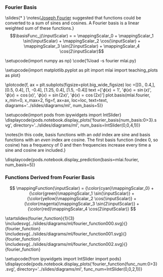 ### Fourier Basis

\slides{* }
\notes{[Joseph Fourier](https://en.wikipedia.org/wiki/Joseph_Fourier) suggested that functions could be converted to a sum of sines and cosines. A Fourier basis is a linear weighted sum of these functions.}
  $$\basisFunc_j(\inputScalar) = = \mappingScalar_0  + \mappingScalar_1 \sin(\inputScalar) + \mappingScalar_2 \cos(\inputScalar) + \mappingScalar_3 \sin(2\inputScalar) + \mappingScalar_4 \cos(2\inputScalar)$$


\setupcode{import numpy as np}
\code{%load -s fourier mlai.py}


\setupcode{import matplotlib.pyplot as plt
import mlai
import teaching_plots as plot}

\plotcode{f, ax = plt.subplots(figsize=plot.big_wide_figsize)
loc =[[0., 0.4,],
      [0.5, 0.4],
      [1, -0.4],
      [1.25, 0.4],
      [1.5, -0.4]]
text =['$\phi(x) = 1$',
       '$\phi(x) = \sin(x)$',
       '$\phi(x) = \cos(x)$',
       '$\phi(x) = \sin(2x)$',
       '$\phi(x) = \cos(2x)$']
plot.basis(mlai.fourier, x_min=0, x_max=2, 
           fig=f, ax=ax, loc=loc, text=text,
           diagrams='../slides/diagrams/ml',
           num_basis=5)}

\setupcode{import pods
from ipywidgets import IntSlider}
\displaycode{pods.notebook.display_plots('fourier_basis{num_basis:0>3}.svg', 
                            directory='../slides/diagrams/ml', 
							num_basis=IntSlider(0,0,4,1))}

\notes{In this code, basis functions with an *odd* index are sine and basis functions with an *even* index are cosine. The first basis function (index 0, so cosine) has a frequency of 0 and then frequencies increase every time a sine and cosine are included.}

\displaycode{pods.notebook.display_prediction(basis=mlai.fourier, num_basis=5)}

### Functions Derived from Fourier Basis

$$
\mappingFunction(\inputScalar) = {\color{cyan}\mappingScalar_0}  + {\color{green}\mappingScalar_1 \sin(\inputScalar)} + {\color{yellow}\mappingScalar_2 \cos(\inputScalar)} + {\color{magenta}\mappingScalar_3 \sin(2\inputScalar)} + {\color{red}\mappingScalar_4 \cos(2\inputScalar)}
$$

\startslides{fourier_function}{1}{3}
\includesvg{../slides/diagrams/ml/fourier_function000.svg}{}{fourier_function}
\includesvg{../slides/diagrams/ml/fourier_function001.svg}{}{fourier_function}
\includesvg{../slides/diagrams/ml/fourier_function002.svg}{}{fourier_function}

\setupcode{from ipywidgets import IntSlider
import pods}
\displaycode{pods.notebook.display_plots('fourier_function{func_num:0>3}.svg', directory='../slides/diagrams/ml', func_num=IntSlider(0,0,2,1))}


